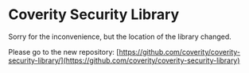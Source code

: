 # Coverity Security Library
Sorry for the inconvenience, but the location of the library changed. 

Please go to the new repository: [https://github.com/coverity/coverity-security-library/](https://github.com/coverity/coverity-security-library)